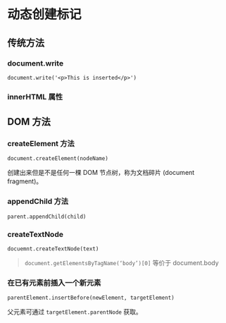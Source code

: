 # 动态创建标记

## 传统方法

### document.write

 `document.write('<p>This is inserted</p>')`

### innerHTML 属性

## DOM 方法

### createElement 方法

`document.createElement(nodeName)`

创建出来但是不是任何一棵 DOM 节点树，称为文档碎片 (document fragment)。

### appendChild 方法

`parent.appendChild(child)`

### createTextNode

`docuemnt.createTextNode(text)`

> `document.getElementsByTagName(‘body’)[0]` 等价于 document.body

### 在已有元素前插入一个新元素

`parentElement.insertBefore(newElement, targetElement)`

父元素可通过 `targetElement.parentNode` 获取。

